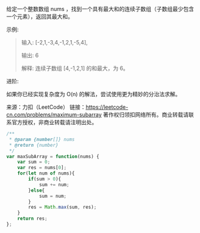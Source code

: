 给定一个整数数组 nums ，找到一个具有最大和的连续子数组（子数组最少包含一个元素），返回其最大和。

示例:

> 输入: [-2,1,-3,4,-1,2,1,-5,4],
>
> 输出: 6
>
> 解释: 连续子数组 [4,-1,2,1] 的和最大，为 6。

进阶:

如果你已经实现复杂度为 O(n) 的解法，尝试使用更为精妙的分治法求解。

来源：力扣（LeetCode）
链接：https://leetcode-cn.com/problems/maximum-subarray
著作权归领扣网络所有。商业转载请联系官方授权，非商业转载请注明出处。

```javascript
/**
 * @param {number[]} nums
 * @return {number}
 */
var maxSubArray = function(nums) {
    var sum = 0;
    var res = nums[0];
    for(let num of nums){
        if(sum > 0){
            sum += num;
        }else{
            sum = num;
        }
        res = Math.max(sum, res);
    }
    return res;
};
```

